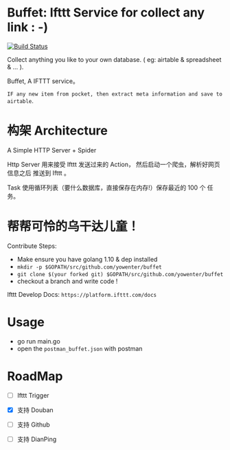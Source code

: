 # Buffet: Ifttt Service for collect any link  : -)
[![Build Status](https://travis-ci.com/yowenter/buffet.svg?branch=master)](https://travis-ci.com/yowenter/buffet)

Collect anything you like to your own database. ( eg: airtable & spreadsheet & ... ).


Buffet, A IFTTT service。 

`IF any new item from pocket, then extract meta information and save to airtable`.




# 构架 Architecture

A Simple HTTP Server + Spider

Http Server 用来接受 Ifttt 发送过来的 Action， 然后启动一个爬虫，解析好网页信息之后 推送到 Ifttt 。

Task 使用循环列表（要什么数据库，直接保存在内存!）保存最近的 100 个 任务。





# 帮帮可怜的乌干达儿童！

Contribute Steps:

-  Make ensure you have golang 1.10 & dep installed 
-  `mkdir -p $GOPATH/src/github.com/yowenter/buffet`
-  `git clone $(your forked git) $GOPATH/src/github.com/yowenter/buffet`
-  checkout a branch and write code !

Ifttt Develop Docs: `https://platform.ifttt.com/docs`


# Usage

- go run main.go
- open the `postman_buffet.json` with postman





# RoadMap

- [ ] Ifttt Trigger
- [X] 支持 Douban
- [ ] 支持 Github
- [ ] 支持 DianPing 




